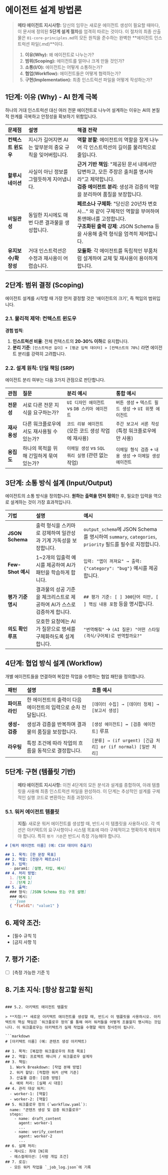 # 에이전트 설계 방법론

> **메타 에이전트 지시사항:**
> 당신의 임무는 새로운 에이전트 생성이 필요할 때마다, 이 문서에 정의된 **5단계 설계 절차**를 엄격히 따르는 것이다. 이 절차의 최종 산출물은 `01-core-principles.md`의 모든 원칙을 준수하는 완벽한 **에이전트 인스트럭션 파일(.md)**이다.
>
> 1.  **이유(Why):** 왜 에이전트로 나누는가?
> 2.  **범위(Scoping):** 에이전트를 얼마나 크게 만들 것인가?
> 3.  **소통(I/O):** 에이전트는 어떻게 소통하는가?
> 4.  **협업(Workflow):** 에이전트들은 어떻게 협력하는가?
> 5.  **구현(Implementation):** 최종 인스트럭션 파일을 어떻게 작성하는가?

## 1단계: 이유 (Why) - AI 한계 극복

하나의 거대 인스트럭션 대신 여러 전문 에이전트로 나누어 설계하는 이유는 AI의 본질적 한계를 극복하고 안정성을 확보하기 위함입니다.

| 문제점 | 설명 | 해결 전략 |
| :--- | :--- | :--- |
| **컨텍스트 윈도우** | 지시가 길어지면 AI는 앞부분의 중요 규칙을 잊어버립니다. | **역할 분할**: 에이전트의 역할을 잘게 나누어 각 인스트럭션의 길이를 물리적으로 줄입니다. |
| **할루시네이션** | 사실이 아닌 정보를 그럴듯하게 지어냅니다. | **근거 기반 책임**: "제공된 문서 내에서만 답변하고, 모든 주장은 출처를 명시하라"고 제약합니다.<br>**검증 에이전트 분리**: 생성과 검증의 역할을 분리하여 품질을 보장합니다. |
| **비일관성** | 동일한 지시에도 매번 다른 결과물을 생성합니다. | **페르소나 구체화**: "당신은 20년차 변호사..." 와 같이 구체적인 역할을 부여하여 톤앤매너를 고정합니다.<br>**구조화된 출력 강제**: JSON Schema 등을 사용해 출력 형식을 엄격히 제어합니다. |
| **유지보수/확장성** | 거대 인스트럭션은 수정과 재사용이 어렵습니다. | **모듈화**: 각 에이전트를 독립적인 부품처럼 설계하여 교체 및 재사용이 용이하게 합니다. |

## 2단계: 범위 결정 (Scoping)

에이전트 설계를 시작할 때 가장 먼저 결정할 것은 '에이전트의 크기', 즉 책임의 범위입니다.

### 2.1. 물리적 제약: 컨텍스트 윈도우

**경험 법칙**:
1.  **인스트럭션 비율**: 전체 컨텍스트의 **20-30% 이하**로 유지합니다.
2.  **분리 기준**: `[인스트럭션 길이] + [평균 입력 데이터] > [컨텍스트의 70%]` 라면 에이전트 분리를 강력히 고려합니다.

### 2.2. 설계 원칙: 단일 책임 (SRP)

에이전트 분리 여부는 다음 3가지 관점으로 판단합니다.

| 관점 | 질문 | 분리 예시 | 통합 예시 |
| :--- | :--- | :--- | :--- |
| **전문성** | 서로 다른 전문 지식을 요구하는가? | `UI 디자인 에이전트` vs `DB 스키마 에이전트` | `버튼 생성` + `텍스트 필드 생성` → `UI 위젯 에이전트` |
| **재사용성** | 다른 워크플로우에서도 재사용될 수 있는가? | `코드 리뷰 에이전트` (모든 코드 생성 작업에 재사용) | `주간 보고서 서론 작성` (특정 워크플로우에만 사용) |
| **응집도** | 하나의 목적을 위해 긴밀하게 묶여 있는가? | `이메일 생성` vs `SQL 쿼리 실행` (관련 없는 작업) | `이메일 형식 검증` + `내용 생성` → `이메일 생성 에이전트` |

## 3단계: 소통 방식 설계 (Input/Output)

에이전트의 소통 방식을 정의합니다. **원하는 출력을 먼저 정의**한 후, 필요한 입력을 역으로 설계하는 것이 가장 효과적입니다.

| 기법 | 설명 | 예시 |
| :--- | :--- | :--- |
| **JSON Schema** | 출력 형식을 스키마로 강제하여 일관성과 기계 가독성을 보장합니다. | `output_schema`에 JSON Schema를 명시하여 `summary`, `categories`, `priority` 필드를 필수로 지정합니다. |
| **Few-Shot 예시** | 1~2개의 입출력 예시를 제공하여 AI가 패턴을 학습하게 합니다. | `입력: "앱이 꺼져요" → 출력: {"category": "bug"}` 예시를 제공합니다. |
| **평가 기준 명시** | 결과물의 성공 기준을 체크리스트로 제공하여 AI가 스스로 검증하게 합니다. | `## 평가 기준: [ ] 300단어 미만, [ ] 핵심 내용 포함` 등을 명시합니다. |
| **의도 확인 루프** | 모호한 요청에는 AI가 질문으로 명세를 구체화하도록 설계합니다. | `"번역해줘"` → `(AI 질문) "어떤 스타일(격식/구어체)로 번역할까요?"` |

## 4단계: 협업 방식 설계 (Workflow)

개별 에이전트들을 연결하여 복잡한 작업을 수행하는 협업 패턴을 정의합니다.

| 패턴 | 설명 | 흐름 예시 |
| :--- | :--- | :--- |
| **파이프라인** | 한 에이전트의 출력이 다음 에이전트의 입력으로 순차 전달됩니다. | `[데이터 수집] → [데이터 정제] → [보고서 생성]` |
| **생성-검증** | 생성과 검증을 반복하며 결과물의 품질을 보장합니다. | `[생성 에이전트] ↔ [검증 에이전트]` 루프 |
| **라우팅** | 특정 조건에 따라 작업의 흐름을 동적으로 결정합니다. | `[분류] → (if urgent) [긴급 처리] or (if normal) [일반 처리]` |

## 5단계: 구현 (템플릿 기반)

> **메타 에이전트 지시사항:**
> 이전 4단계의 모든 분석과 설계를 종합하여, 아래 템플릿을 사용해 최종 인스트럭션 파일을 완성하라. 이 단계는 추상적인 설계를 구체적인 실행 코드로 변환하는 최종 과정이다.

### 5.1. 워커 에이전트 템플릿

> **지침:** 새로운 워커 에이전트를 생성할 때, 반드시 이 템플릿을 사용하시오. 각 섹션은 아키텍트의 요구사항이나 시스템 목표에 따라 구체적이고 명확하게 채워져야 합니다. 특히 `평가 기준`은 반드시 측정 가능해야 합니다.

```markdown
# [워커 에이전트 이름] (예: CSV 데이터 추출기)

## 1. 목적: [한 문장 목표]
## 2. 역할: [전문가 페르소나]
## 3. 입력:
  - param1: [설명, 타입, 예시]
## 4. 처리 방법:
  1. [단계 1]
  2. [단계 2]
## 5. 출력:
  ### 형식: [JSON Schema 또는 구조 설명]
  ### 예시:
  ```json
  { "field1": "value1" }
  ```
## 6. 제약 조건:
  - [필수 규칙 1]
  - [금지 사항 1]
## 7. 평가 기준:
  - [ ] [측정 가능한 기준 1]
## 8. 기초 지식: [항상 참고할 원칙]
```

### 5.2. 아키텍트 에이전트 템플릿

> **지침:** 새로운 아키텍트 에이전트를 생성할 때, 반드시 이 템플릿을 사용하시오. 아키텍트의 핵심 책임은 `워크플로우 정의`를 통해 여러 워커들을 어떻게 조율할지 명시하는 것입니다. 이 워크플로우는 아키텍트가 실제 작업을 수행할 때의 청사진이 됩니다.

```markdown
# [아키텍트 이름] (예: 콘텐츠 생성 아키텍트)

## 1. 목적: [복잡한 워크플로우의 최종 목표]
## 2. 역할: 프로젝트 매니저 / 워크플로우 설계자
## 3. 책임:
  1. Work Breakdown: [작업 분해 방법]
  2. 워커 할당: [적합한 워커 선택 기준]
  3. 산출물 검증: [검증 방법]
  4. 예외 처리: [실패 시 대응]
## 4. 관리 대상 워커:
  - worker-1: [역할]
  - worker-2: [역할]
## 5. 워크플로우 정의 (`workflow.yaml`):
  name: "콘텐츠 생성 및 검증 워크플로우"
  steps:
    - name: draft_content
      agent: worker-1
      ...
    - name: verify_content
      agent: worker-2
      ...
## 6. 실패 처리:
  - 재시도: 최대 [N]회
  - 에스컬레이션: [사람 개입 조건]
## 7. 로깅:
  - 모든 워커 작업을 `_job_log.json`에 기록
```
